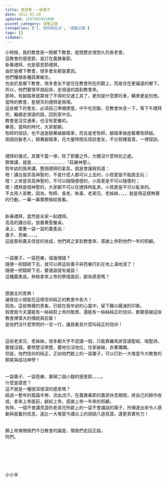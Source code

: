 ```yaml
---
title: 感恩節：一袋棗子
date: 2011-01-20
updated: 1547992415000
pixnet_category: 成聖之路
categories: ['1. 信仰與生活', '成聖之路']
tags: []
sidebar: 
---
```


<p>小時候，我的教會是一間鄉下教會，是間歷史很悠久的長老會。<br/>這教會的感恩節，是訂在農曆春節。<br/>新春禮拜，也是感恩節禮拜。<br/><!--more-->由於是鄉下教會，很多會友都是農民。<br/>他們種植各種蔬果維生。<br/>也由於是鄉下教會，很多會友不是住在教會所在的鎮上，而是住在更偏遠的鄉下。<br/>所以，他們要很早就起床，走很遠的路到教會來。<br/>那時，有腳踏車就算很了不得的交通工具了，更別提什麼摩托車，轎車更是別想。<br/>當時的教會，星期天的禮拜是兩場。<br/>這些鄉下的會友，必須自己準備便當，中午吃完飯，在教會休息一下，等下午禮拜完，繼續走很遠的路，回到家中去。<br/>教會是沒交通車，也沒有愛餐的。<br/>畢竟，當時的時代，大家都窮。<br/>牧師的探訪，也不過是騎著破腳踏車，而且是老牧師，腳踏車後座載著牧師娘。<br/>兩個白髮老人，騎著腳踏車，花大量時間去探訪會友，不分貧賤富貴，一律探訪。<br/><br/><br/>禮拜的儀式，其實千篇一律，除了節慶之外，大概沒什麼特別之處。<br/>簡單講，就是………………………『莊嚴神聖』。<br/>對年幼的我來講，整個禮拜的氣氛，就是會讓我知道：<br/>嗯！講台是崇高神聖的，不是什麼人都可以上去的，小孩更是不能跑去玩；<br/>嗯！上帝是至高神聖的，不可以隨隨便便的，小孩更是不可以隨便的；<br/>嗯！禮拜是很神聖的，大家都不可以在禮拜時亂來，小孩更是不可以亂來的。<br/>不太用人家教，因為，牧師、長老、執事、老弟兄、老姊妹、、、，就是用這樣無聲的行動，一幕一幕實際做給我看。<br/><br/><br/>新春禮拜，當然是全家一起禮拜。<br/>高高的講台前，放置著聖餐桌。<br/>桌上，擺著一袋一袋的農產品：<br/>棗子、芭樂、、、、。<br/>這是那些農夫信徒的收成，他們將之拿到教會來，感謝上帝對他們一年的照顧。<br/><br/><br/>一袋棗子，一袋芭樂，值幾塊錢？<br/>隨便一把錢砸下去，就可以將這些棗子與芭樂打趴在地上滿地滾了！<br/>隨便一把錢砸下去，要幾袋就有幾袋！<br/>這種農產品，夠格拿來上帝的祭壇面前，獻為感恩嗎？<br/><br/><br/>感謝主的恩典！<br/>讓我從小就能在這樣信仰純正的教會中長大！<br/>因為，這些無聲的景象，已經在我年幼的心靈中，留下難以磨滅的印象。<br/>假使我今天還能有一絲絲對上帝的敬畏、還能有一絲絲純正的信仰，都要感謝這些教會裡偉大的傳統與前輩！<br/>是他們沒什麼學問的一言一行，讓我看見什麼叫純正的信仰！<br/><br/><br/>這些老弟兄、老姊妹，很多都大字不認識一個，只能靠羅馬拼音讀聖經、唱聖詩。<br/>要錢沒錢，要學歷沒學歷，要地位沒地位，住家破破，衣著爛爛。<br/>但是，他們信仰的純正，正如他們獻上的一袋棗子，可以打趴一大堆當今大教會的銅臭與成功神學！<br/><br/><br/>一袋棗子、一袋芭樂、寡婦二個小錢的感恩節、、、、。<br/>什麼是感恩？<br/>這不就是一種很深很深的感恩嗎？<br/>經過一整年的風霜辛勞、流血流汗，在農曆春節的農民休息期間，將自己的耕作收成，拿來上帝面前，獻給上帝，感謝上帝一年來的照顧。<br/>有時，一個不會講見證的老弟兄所獻上的一袋不會講話的棗子，所傳達出來令人感動與振奮的信息，遠比一大堆當今講台上的胡說八道見證，還更真實有力！<br/><br/><br/>願上帝憐憫我們今日教會的偏差，領我們走回正路。<br/>阿們。<br/><br/><br/><br/><br/><br/><br/>小小羊<br/></p>